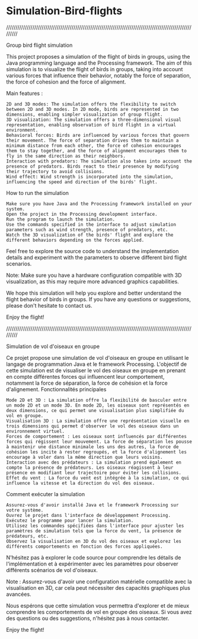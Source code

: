 # Simulation-Bird-flights

/////////////////////////////////////////////////////////////////////////////////////////////////////////

Group bird flight simulation

This project proposes a simulation of the flight of birds in groups, using the Java programming language and the Processing framework. The aim of this simulation is to visualize the flight of birds in groups, taking into account various forces that influence their behavior, notably the force of separation, the force of cohesion and the force of alignment.

Main features :

    2D and 3D modes: The simulation offers the flexibility to switch between 2D and 3D modes. In 2D mode, birds are represented in two dimensions, enabling simpler visualization of group flight.
    3D visualization: The simulation offers a three-dimensional visual representation, enabling observation of bird flight in a virtual environment.
    Behavioral forces: Birds are influenced by various forces that govern their movement. The force of separation drives them to maintain a minimum distance from each other, the force of cohesion encourages them to stay together, and the force of alignment encourages them to fly in the same direction as their neighbors.
    Interaction with predators: The simulation also takes into account the presence of predators. Birds react to their presence by modifying their trajectory to avoid collisions.
    Wind effect: Wind strength is incorporated into the simulation, influencing the speed and direction of the birds' flight.

How to run the simulation

    Make sure you have Java and the Processing framework installed on your system.
    Open the project in the Processing development interface.
    Run the program to launch the simulation.
    Use the commands specified in the interface to adjust simulation parameters such as wind strength, presence of predators, etc.
    Watch the 3D visualization of the birds' flight and explore the different behaviors depending on the forces applied.

Feel free to explore the source code to understand the implementation details and experiment with the parameters to observe different bird flight scenarios.

Note: Make sure you have a hardware configuration compatible with 3D visualization, as this may require more advanced graphics capabilities.

We hope this simulation will help you explore and better understand the flight behavior of birds in groups. If you have any questions or suggestions, please don't hesitate to contact us.

Enjoy the flight!



/////////////////////////////////////////////////////////////////////////////////////////////////////////


Simulation de vol d'oiseaux en groupe

Ce projet propose une simulation de vol d'oiseaux en groupe en utilisant le langage de programmation Java et le framework Processing. L'objectif de cette simulation est de visualiser le vol des oiseaux en groupe en prenant en compte différentes forces qui influencent leur comportement, notamment la force de séparation, la force de cohésion et la force d'alignement.
Fonctionnalités principales

    Mode 2D et 3D : La simulation offre la flexibilité de basculer entre un mode 2D et un mode 3D. En mode 2D, les oiseaux sont représentés en deux dimensions, ce qui permet une visualisation plus simplifiée du vol en groupe.
    Visualisation 3D : La simulation offre une représentation visuelle en trois dimensions qui permet d'observer le vol des oiseaux dans un environnement virtuel.
    Forces de comportement : Les oiseaux sont influencés par différentes forces qui régissent leur mouvement. La force de séparation les pousse à maintenir une distance minimale les uns des autres, la force de cohésion les incite à rester regroupés, et la force d'alignement les encourage à voler dans la même direction que leurs voisins.
    Interaction avec des prédateurs : La simulation prend également en compte la présence de prédateurs. Les oiseaux réagissent à leur présence en modifiant leur trajectoire pour éviter les collisions.
    Effet du vent : La force du vent est intégrée à la simulation, ce qui influence la vitesse et la direction du vol des oiseaux.

Comment exécuter la simulation

    Assurez-vous d'avoir installé Java et le framework Processing sur votre système.
    Ouvrez le projet dans l'interface de développement Processing.
    Exécutez le programme pour lancer la simulation.
    Utilisez les commandes spécifiées dans l'interface pour ajuster les paramètres de simulation tels que la force du vent, la présence de prédateurs, etc.
    Observez la visualisation en 3D du vol des oiseaux et explorez les différents comportements en fonction des forces appliquées.

N'hésitez pas à explorer le code source pour comprendre les détails de l'implémentation et à expérimenter avec les paramètres pour observer différents scénarios de vol d'oiseaux.

Note : Assurez-vous d'avoir une configuration matérielle compatible avec la visualisation en 3D, car cela peut nécessiter des capacités graphiques plus avancées.

Nous espérons que cette simulation vous permettra d'explorer et de mieux comprendre les comportements de vol en groupe des oiseaux. Si vous avez des questions ou des suggestions, n'hésitez pas à nous contacter.

Enjoy the flight!